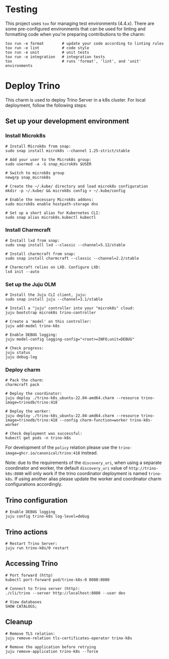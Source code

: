 # Testing

This project uses `tox` for managing test environments (4.4.x). There are some pre-configured environments
that can be used for linting and formatting code when you're preparing contributions to the charm:

```shell
tox run -e format        # update your code according to linting rules
tox run -e lint          # code style
tox run -e unit          # unit tests
tox run -e integration   # integration tests
tox                      # runs 'format', 'lint', and 'unit' environments
```

# Deploy Trino

This charm is used to deploy Trino Server in a k8s cluster. For local deployment, follow the following steps:

## Set up your development environment
### Install Microk8s
```
# Install Microk8s from snap:
sudo snap install microk8s --channel 1.25-strict/stable

# Add your user to the Microk8s group:
sudo usermod -a -G snap_microk8s $USER

# Switch to microk8s group
newgrp snap_microk8s

# Create the ~/.kube/ directory and load microk8s configuration
mkdir -p ~/.kube/ && microk8s config > ~/.kube/config

# Enable the necessary Microk8s addons:
sudo microk8s enable hostpath-storage dns

# Set up a short alias for Kubernetes CLI:
sudo snap alias microk8s.kubectl kubectl
```
### Install Charmcraft
```
# Install lxd from snap:
sudo snap install lxd --classic --channel=5.12/stable

# Install charmcraft from snap:
sudo snap install charmcraft --classic --channel=2.2/stable

# Charmcraft relies on LXD. Configure LXD:
lxd init --auto
```
### Set up the Juju OLM
```
# Install the Juju CLI client, juju:
sudo snap install juju --channel=3.1/stable

# Install a "juju" controller into your "microk8s" cloud:
juju bootstrap microk8s trino-controller

# Create a 'model' on this controller:
juju add-model trino-k8s

# Enable DEBUG logging:
juju model-config logging-config="<root>=INFO;unit=DEBUG"

# Check progress:
juju status
juju debug-log
```
### Deploy charm
```
# Pack the charm:
charmcraft pack

# Deploy the coordinator:
juju deploy ./trino-k8s_ubuntu-22.04-amd64.charm --resource trino-image=trinodb/trino:418

# Deploy the worker:
juju deploy ./trino-k8s_ubuntu-22.04-amd64.charm --resource trino-image=trinodb/trino:418 --config charm-function=worker trino-k8s-worker

# Check deployment was successful:
kubectl get pods -n trino-k8s
```

For development of the `policy` relation please use the `trino-image=ghcr.io/canonical/trino:418` instead.

Note: due to the requirements of the `discovery_uri`, when using a separate coordinator and worker, the default `discovery_uri` value of `http://trino-k8s:8080` will only work if the trino coordinator deployment is named `trino-k8s`. If using another alias please update the worker and coordinator charm configurations accordingly.

## Trino configuration
```
# Enable DEBUG logging
juju config trino-k8s log-level=debug

```

## Trino actions
```
# Restart Trino Server:
juju run trino-k8s/0 restart
```

## Accessing Trino
```
# Port forward (http)
kubectl port-forward pod/trino-k8s-0 8080:8080

# Connect to Trino server (http):
./cli/trino --server http://localhost:8080 --user dev

# View databases
SHOW CATALOGS;
```

## Cleanup
```
# Remove TLS relation: 
juju remove-relation tls-certificates-operator trino-k8s

# Remove the application before retrying
juju remove-application trino-k8s --force
```
